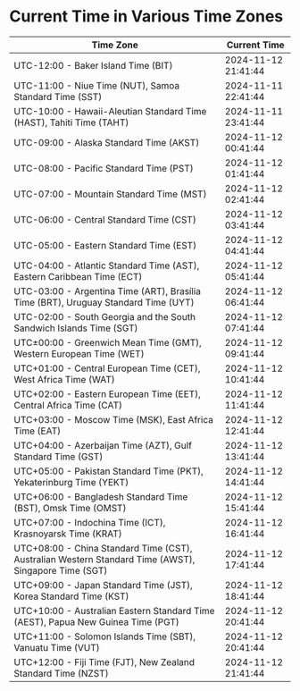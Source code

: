 # Current Time in Various Time Zones

| Time Zone | Current Time |
|-----------|--------------|
| UTC-12:00 - Baker Island Time (BIT) | 2024-11-12 21:41:44 |
| UTC-11:00 - Niue Time (NUT), Samoa Standard Time (SST) | 2024-11-11 22:41:44 |
| UTC-10:00 - Hawaii-Aleutian Standard Time (HAST), Tahiti Time (TAHT) | 2024-11-11 23:41:44 |
| UTC-09:00 - Alaska Standard Time (AKST) | 2024-11-12 00:41:44 |
| UTC-08:00 - Pacific Standard Time (PST) | 2024-11-12 01:41:44 |
| UTC-07:00 - Mountain Standard Time (MST) | 2024-11-12 02:41:44 |
| UTC-06:00 - Central Standard Time (CST) | 2024-11-12 03:41:44 |
| UTC-05:00 - Eastern Standard Time (EST) | 2024-11-12 04:41:44 |
| UTC-04:00 - Atlantic Standard Time (AST), Eastern Caribbean Time (ECT) | 2024-11-12 05:41:44 |
| UTC-03:00 - Argentina Time (ART), Brasília Time (BRT), Uruguay Standard Time (UYT) | 2024-11-12 06:41:44 |
| UTC-02:00 - South Georgia and the South Sandwich Islands Time (SGT) | 2024-11-12 07:41:44 |
| UTC±00:00 - Greenwich Mean Time (GMT), Western European Time (WET) | 2024-11-12 09:41:44 |
| UTC+01:00 - Central European Time (CET), West Africa Time (WAT) | 2024-11-12 10:41:44 |
| UTC+02:00 - Eastern European Time (EET), Central Africa Time (CAT) | 2024-11-12 11:41:44 |
| UTC+03:00 - Moscow Time (MSK), East Africa Time (EAT) | 2024-11-12 12:41:44 |
| UTC+04:00 - Azerbaijan Time (AZT), Gulf Standard Time (GST) | 2024-11-12 13:41:44 |
| UTC+05:00 - Pakistan Standard Time (PKT), Yekaterinburg Time (YEKT) | 2024-11-12 14:41:44 |
| UTC+06:00 - Bangladesh Standard Time (BST), Omsk Time (OMST) | 2024-11-12 15:41:44 |
| UTC+07:00 - Indochina Time (ICT), Krasnoyarsk Time (KRAT) | 2024-11-12 16:41:44 |
| UTC+08:00 - China Standard Time (CST), Australian Western Standard Time (AWST), Singapore Time (SGT) | 2024-11-12 17:41:44 |
| UTC+09:00 - Japan Standard Time (JST), Korea Standard Time (KST) | 2024-11-12 18:41:44 |
| UTC+10:00 - Australian Eastern Standard Time (AEST), Papua New Guinea Time (PGT) | 2024-11-12 20:41:44 |
| UTC+11:00 - Solomon Islands Time (SBT), Vanuatu Time (VUT) | 2024-11-12 20:41:44 |
| UTC+12:00 - Fiji Time (FJT), New Zealand Standard Time (NZST) | 2024-11-12 21:41:44 |
